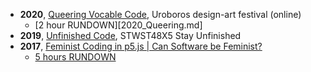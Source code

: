 - **2020**, [Queering Vocable Code](https://www.uroboros.design/queering-vocable-code), Uroboros design-art festival (online)    
  - [2 hour RUNDOWN][2020_Queering.md]
- **2019**, [Unfinished Code](http://stwst48x5.stwst.at/en/unfinished_code), STWST48X5 Stay Unfinished
- **2017**, [Feminist Coding in p5.js | Can Software be Feminist?](https://notnull.andersvisti.dk/workshop/feminist-coding-p5js-can-software-be-feminist)
  - [5 hours RUNDOWN](2017_FeministCoding.md)
